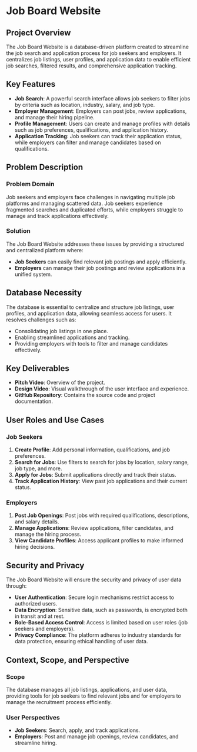 # Job Board Website

## Project Overview
The Job Board Website is a database-driven platform created to streamline the job search and application process for job seekers and employers. It centralizes job listings, user profiles, and application data to enable efficient job searches, filtered results, and comprehensive application tracking.

## Key Features

- **Job Search**: A powerful search interface allows job seekers to filter jobs by criteria such as location, industry, salary, and job type.
- **Employer Management**: Employers can post jobs, review applications, and manage their hiring pipeline.
- **Profile Management**: Users can create and manage profiles with details such as job preferences, qualifications, and application history.
- **Application Tracking**: Job seekers can track their application status, while employers can filter and manage candidates based on qualifications.

## Problem Description
### Problem Domain
Job seekers and employers face challenges in navigating multiple job platforms and managing scattered data. Job seekers experience fragmented searches and duplicated efforts, while employers struggle to manage and track applications effectively.

### Solution
The Job Board Website addresses these issues by providing a structured and centralized platform where:
- **Job Seekers** can easily find relevant job postings and apply efficiently.
- **Employers** can manage their job postings and review applications in a unified system.

## Database Necessity
The database is essential to centralize and structure job listings, user profiles, and application data, allowing seamless access for users. It resolves challenges such as:
- Consolidating job listings in one place.
- Enabling streamlined applications and tracking.
- Providing employers with tools to filter and manage candidates effectively.

## Key Deliverables
- **Pitch Video**: Overview of the project.
- **Design Video**: Visual walkthrough of the user interface and experience.
- **GitHub Repository**: Contains the source code and project documentation.

## User Roles and Use Cases

### Job Seekers
1. **Create Profile**: Add personal information, qualifications, and job preferences.
2. **Search for Jobs**: Use filters to search for jobs by location, salary range, job type, and more.
3. **Apply for Jobs**: Submit applications directly and track their status.
4. **Track Application History**: View past job applications and their current status.

### Employers
1. **Post Job Openings**: Post jobs with required qualifications, descriptions, and salary details.
2. **Manage Applications**: Review applications, filter candidates, and manage the hiring process.
3. **View Candidate Profiles**: Access applicant profiles to make informed hiring decisions.

## Security and Privacy
The Job Board Website will ensure the security and privacy of user data through:
- **User Authentication**: Secure login mechanisms restrict access to authorized users.
- **Data Encryption**: Sensitive data, such as passwords, is encrypted both in transit and at rest.
- **Role-Based Access Control**: Access is limited based on user roles (job seekers and employers).
- **Privacy Compliance**: The platform adheres to industry standards for data protection, ensuring ethical handling of user data.

## Context, Scope, and Perspective
### Scope
The database manages all job listings, applications, and user data, providing tools for job seekers to find relevant jobs and for employers to manage the recruitment process efficiently.

### User Perspectives
- **Job Seekers**: Search, apply, and track applications.
- **Employers**: Post and manage job openings, review candidates, and streamline hiring.
